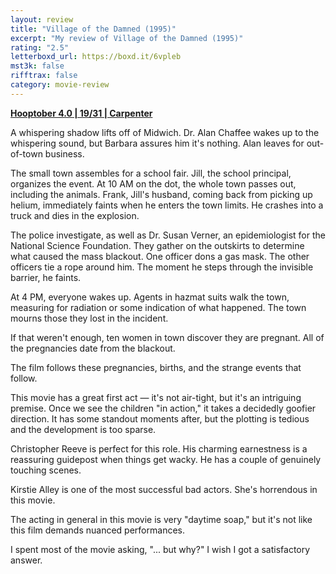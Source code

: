 ```yaml
---
layout: review
title: "Village of the Damned (1995)"
excerpt: "My review of Village of the Damned (1995)"
rating: "2.5"
letterboxd_url: https://boxd.it/6vpleb
mst3k: false
rifftrax: false
category: movie-review
---
```


<b><a href="https://boxd.it/pRNg0/detail" title="Hooptober 4.0 | 19/31 | Carpenter" target="_blank" rel="noopener">Hooptober 4.0 | 19/31 | Carpenter</a></b>

A whispering shadow lifts off of Midwich. Dr. Alan Chaffee wakes up to the whispering sound, but Barbara assures him it's nothing. Alan leaves for out-of-town business.

The small town assembles for a school fair. Jill, the school principal, organizes the event. At 10 AM on the dot, the whole town passes out, including the animals. Frank, Jill's husband, coming back from picking up helium, immediately faints when he enters the town limits. He crashes into a truck and dies in the explosion.

The police investigate, as well as Dr. Susan Verner, an epidemiologist for the National Science Foundation. They gather on the outskirts to determine what caused the mass blackout. One officer dons a gas mask. The other officers tie a rope around him. The moment he steps through the invisible barrier, he faints.

At 4 PM, everyone wakes up. Agents in hazmat suits walk the town, measuring for radiation or some indication of what happened. The town mourns those they lost in the incident.

If that weren't enough, ten women in town discover they are pregnant. All of the pregnancies date from the blackout.

The film follows these pregnancies, births, and the strange events that follow.

This movie has a great first act — it's not air-tight, but it's an intriguing premise. Once we see the children "in action," it takes a decidedly goofier direction. It has some standout moments after, but the plotting is tedious and the development is too sparse.

Christopher Reeve is perfect for this role. His charming earnestness is a reassuring guidepost when things get wacky. He has a couple of genuinely touching scenes.

Kirstie Alley is one of the most successful bad actors. She's horrendous in this movie.

The acting in general in this movie is very "daytime soap," but it's not like this film demands nuanced performances.

I spent most of the movie asking, "... but why?" I wish I got a satisfactory answer.
